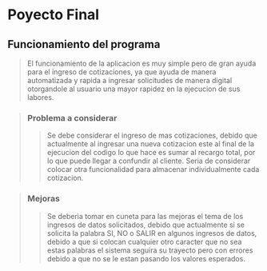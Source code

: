 # Poyecto Final

## Funcionamiento del programa
> El funcionamiento de la aplicacion es muy simple pero de gran ayuda para el ingreso de cotizaciones, ya que ayuda de manera automatizada y rapida a ingresar solicitudes de manera digital otorgandole al usuario una mayor rapidez en la ejecucion de sus labores.

> ### Problema a considerar
>> Se debe considerar el ingreso de mas cotizaciones, debido que actualmente al ingresar una nueva cotizacion este al final de la ejecucion del codigo lo que hace es sumar al recargo total, por lo que puede llegar a confundir al cliente. Seria de considerar colocar otra funcionalidad para almacenar individualmente cada cotizacion.

> ### Mejoras
>> Se deberia tomar en cuneta para las mejoras el tema de los ingresos de datos solicitados, debido que actualmente si se solicita la palabra SI, NO o SALIR en algunos ingresos de datos, debido a que si colocan cualquier otro caracter que no sea estas palabras el sistema seguira su trayecto pero con errores debido a que no se le estan pasando los valores esperados.


